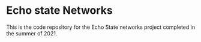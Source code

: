 # Echo state Networks
This is the code repository for the Echo State networks project completed in the summer of 2021.
